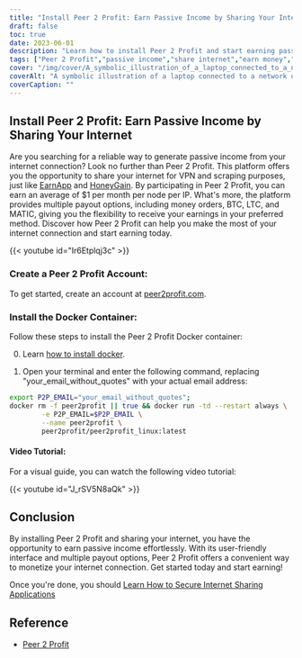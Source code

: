 ```yaml
---
title: "Install Peer 2 Profit: Earn Passive Income by Sharing Your Internet"
draft: false
toc: true
date: 2023-06-01
description: "Learn how to install Peer 2 Profit and start earning passive income by sharing your internet connection for VPN and scraping purposes, with an average monthly earnings of $1 per node per IP."
tags: ["Peer 2 Profit","passive income","share internet","earn money","VPN","scraping","earn online","payout options","money orders","BTC","LTC","MATIC","Docker container","installation tutorial","internet connection","earnings","make money","online income","monetize internet","earn from home","network sharing","earn from internet","earn from sharing","earn effortlessly","boost earnings","earn from VPN","earn from scraping","earn from Peer 2 Profit","internet monetization","passive income generation","earn from network sharing"]
cover: "/img/cover/A_symbolic_illustration_of_a_laptop_connected_to_a_network.png"
coverAlt: "A symbolic illustration of a laptop connected to a network of interconnected nodes, representing the concept of sharing internet for passive income generation."
coverCaption: ""
---
```


## Install Peer 2 Profit: Earn Passive Income by Sharing Your Internet

Are you searching for a reliable way to generate passive income from your internet connection? Look no further than Peer 2 Profit. This platform offers you the opportunity to share your internet for VPN and scraping purposes, just like [EarnApp](https://simeononsecurity.ch/other/install-earnapp-easily-using-docker/) and [HoneyGain](https://simeononsecurity.ch/other/install-honeygain-easily-using-docker/). By participating in Peer 2 Profit, you can earn an average of $1 per month per node per IP. What's more, the platform provides multiple payout options, including money orders, BTC, LTC, and MATIC, giving you the flexibility to receive your earnings in your preferred method. Discover how Peer 2 Profit can help you make the most of your internet connection and start earning today.

{{< youtube id="Ir6Etplqj3c" >}}

### Create a Peer 2 Profit Account:
To get started, create an account at [peer2profit.com](https://peer2profit.com/).

### Install the Docker Container:
Follow these steps to install the Peer 2 Profit Docker container:

0. Learn [how to install docker](https://simeononsecurity.ch/other/creating-profitable-low-powered-crypto-miners/#installing-docker).

1. Open your terminal and enter the following command, replacing "your_email_without_quotes" with your actual email address:
```bash
export P2P_EMAIL="your_email_without_quotes";
docker rm -f peer2profit || true && docker run -td --restart always \
        -e P2P_EMAIL=$P2P_EMAIL \
        --name peer2profit \
        peer2profit/peer2profit_linux:latest
```

#### Video Tutorial:
For a visual guide, you can watch the following video tutorial:

{{< youtube id="J_rSV5N8aQk" >}}

## Conclusion
By installing Peer 2 Profit and sharing your internet, you have the opportunity to earn passive income effortlessly. With its user-friendly interface and multiple payout options, Peer 2 Profit offers a convenient way to monetize your internet connection. Get started today and start earning!

Once you're done, you should [Learn How to Secure Internet Sharing Applications](https://simeononsecurity.ch/other/how-to-secure-internet-sharing-applications/)

## Reference
- [Peer 2 Profit](https://peer2profit.com/)